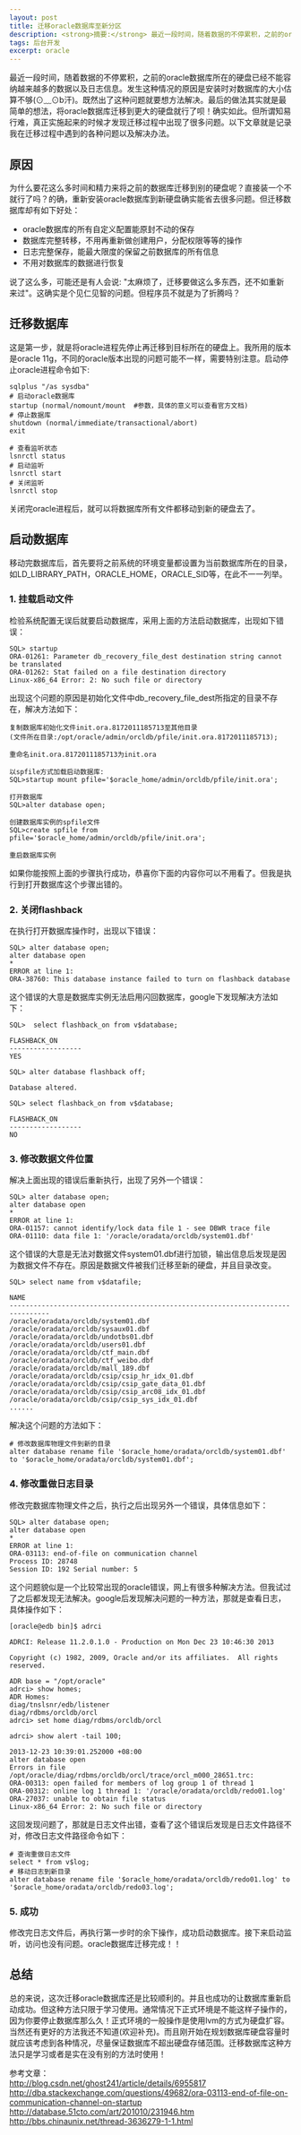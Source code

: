 ```yaml
---
layout: post
title: 迁移oracle数据库至新分区 
description: <strong>摘要:</strong> 最近一段时间，随着数据的不停累积，之前的oracle数据库所在的硬盘已经不能容纳越来越多的数据以及日志信息。发生这种情况的原因是安装时对数据库的大小估算不够(⊙﹏⊙b汗)。既然出了这种问题就要想方法解决。最后的做法其实就是最简单的想法，将oracle数据库迁移到更大的硬盘就行了呗！确实如此。但所谓知易行难，真正实施起来的时候才发现迁移过程中出现了很多问题。以下文章就是记录我在迁移过程中遇到的各种问题以及解决办法。<a href="/move-oracle-database" title="阅读全文">阅读全文</a>
tags: 后台开发
excerpt: oracle
---
```

最近一段时间，随着数据的不停累积，之前的oracle数据库所在的硬盘已经不能容纳越来越多的数据以及日志信息。发生这种情况的原因是安装时对数据库的大小估算不够(⊙﹏⊙b汗)。既然出了这种问题就要想方法解决。最后的做法其实就是最简单的想法，将oracle数据库迁移到更大的硬盘就行了呗！确实如此。但所谓知易行难，真正实施起来的时候才发现迁移过程中出现了很多问题。以下文章就是记录我在迁移过程中遇到的各种问题以及解决办法。

## 原因
为什么要花这么多时间和精力来将之前的数据库迁移到别的硬盘呢？直接装一个不就行了吗？的确，重新安装oracle数据库到新硬盘确实能省去很多问题。但迁移数据库却有如下好处：

* oracle数据库的所有自定义配置能原封不动的保存
* 数据库完整转移，不用再重新做创建用户，分配权限等等的操作
* 日志完整保存，能最大限度的保留之前数据库的所有信息
* 不用对数据库的数据进行恢复

说了这么多，可能还是有人会说: "太麻烦了，迁移要做这么多东西，还不如重新来过"。这确实是个见仁见智的问题。但程序员不就是为了折腾吗？

## 迁移数据库
这是第一步，就是将oracle进程先停止再迁移到目标所在的硬盘上。我所用的版本是oracle 11g，不同的oracle版本出现的问题可能不一样，需要特别注意。启动停止oracle进程命令如下:

	sqlplus "/as sysdba"
	# 启动oracle数据库
	startup (normal/nomount/mount  #参数，具体的意义可以查看官方文档)
	# 停止数据库
	shutdown (normal/immediate/transactional/abort)
	exit

	# 查看监听状态
	lsnrctl status
	# 启动监听
	lsnrctl start
	# 关闭监听
	lsnrctl stop

关闭完oracle进程后，就可以将数据库所有文件都移动到新的硬盘去了。

## 启动数据库
移动完数据库后，首先要将之前系统的环境变量都设置为当前数据库所在的目录，如LD_LIBRARY_PATH，ORACLE_HOME，ORACLE_SID等，在此不一一列举。

### 1. 挂载启动文件
检验系统配置无误后就要启动数据库，采用上面的方法启动数据库，出现如下错误：
	
	SQL> startup
	ORA-01261: Parameter db_recovery_file_dest destination string cannot be translated
	ORA-01262: Stat failed on a file destination directory
	Linux-x86_64 Error: 2: No such file or directory

出现这个问题的原因是初始化文件中db_recovery_file_dest所指定的目录不存在，解决方法如下：

	复制数据库初始化文件init.ora.8172011185713至其他目录
	(文件所在目录:/opt/oracle/admin/orcldb/pfile/init.ora.8172011185713);

	重命名init.ora.8172011185713为init.ora
	
	以spfile方式加载启动数据库:
	SQL>startup mount pfile='$oracle_home/admin/orcldb/pfile/init.ora';
	
	打开数据库
	SQL>alter database open;
	
	创建数据库实例的spfile文件
	SQL>create spfile from pfile='$oracle_home/admin/orcldb/pfile/init.ora';
	
	重启数据库实例

如果你能按照上面的步骤执行成功，恭喜你下面的内容你可以不用看了。但我是执行到打开数据库这个步骤出错的。

### 2. 关闭flashback
在执行打开数据库操作时，出现以下错误：

	SQL> alter database open;
	alter database open
	*
	ERROR at line 1:
	ORA-38760: This database instance failed to turn on flashback database

这个错误的大意是数据库实例无法启用闪回数据库，google下发现解决方法如下：

	SQL>  select flashback_on from v$database;

	FLASHBACK_ON
	------------------
	YES

	SQL> alter database flashback off;

	Database altered.

	SQL> select flashback_on from v$database;

	FLASHBACK_ON
	------------------
	NO

### 3. 修改数据文件位置
解决上面出现的错误后重新执行，出现了另外一个错误：
	
	SQL> alter database open;
	alter database open
	*
	ERROR at line 1:
	ORA-01157: cannot identify/lock data file 1 - see DBWR trace file
	ORA-01110: data file 1: '/oracle/oradata/orcldb/system01.dbf'

这个错误的大意是无法对数据文件system01.dbf进行加锁，输出信息后发现是因为数据文件不存在。原因是数据文件被我们迁移至新的硬盘，并且目录改变。

	SQL> select name from v$datafile;
	
	NAME
	--------------------------------------------------------------------------------
	/oracle/oradata/orcldb/system01.dbf
	/oracle/oradata/orcldb/sysaux01.dbf
	/oracle/oradata/orcldb/undotbs01.dbf
	/oracle/oradata/orcldb/users01.dbf
	/oracle/oradata/orcldb/ctf_main.dbf
	/oracle/oradata/orcldb/ctf_weibo.dbf
	/oracle/oradata/orcldb/mall_189.dbf
	/oracle/oradata/orcldb/csip/csip_hr_idx_01.dbf
	/oracle/oradata/orcldb/csip/csip_gate_data_01.dbf
	/oracle/oradata/orcldb/csip/csip_arc08_idx_01.dbf
	/oracle/oradata/orcldb/csip/csip_sys_idx_01.dbf
	......

解决这个问题的方法如下：
	
	# 修改数据库物理文件到新的目录
	alter database rename file '$oracle_home/oradata/orcldb/system01.dbf' to '$oracle_home/oradata/orcldb/system01.dbf';

### 4. 修改重做日志目录
修改完数据库物理文件之后，执行之后出现另外一个错误，具体信息如下：
	
	SQL> alter database open;
	alter database open
	*
	ERROR at line 1:
	ORA-03113: end-of-file on communication channel
	Process ID: 28748
	Session ID: 192 Serial number: 5

这个问题貌似是一个比较常出现的oracle错误，网上有很多种解决方法。但我试过了之后都发现无法解决。google后发现解决问题的一种方法，那就是查看日志，具体操作如下：

	[oracle@edb bin]$ adrci

	ADRCI: Release 11.2.0.1.0 - Production on Mon Dec 23 10:46:30 2013

	Copyright (c) 1982, 2009, Oracle and/or its affiliates.  All rights reserved.

	ADR base = "/opt/oracle"
	adrci> show homes;
	ADR Homes: 
	diag/tnslsnr/edb/listener
	diag/rdbms/orcldb/orcl
	adrci> set home diag/rdbms/orcldb/orcl

	adrci> show alert -tail 100;

	2013-12-23 10:39:01.252000 +08:00
	alter database open
	Errors in file /opt/oracle/diag/rdbms/orcldb/orcl/trace/orcl_m000_28651.trc:
	ORA-00313: open failed for members of log group 1 of thread 1
	ORA-00312: online log 1 thread 1: '/oracle/oradata/orcldb/redo01.log'
	ORA-27037: unable to obtain file status
	Linux-x86_64 Error: 2: No such file or directory

这回发现问题了，那就是日志文件出错，查看了这个错误后发现是日志文件路径不对，修改日志文件路径命令如下：

	# 查询重做日志文件
	select * from v$log;
	# 移动日志到新目录
	alter database rename file '$oracle_home/oradata/orcldb/redo01.log' to '$oracle_home/oradata/orcldb/redo03.log';

### 5. 成功
修改完日志文件后，再执行第一步时的余下操作，成功启动数据库。接下来启动监听，访问也没有问题。oracle数据库迁移完成！！

## 总结
总的来说，这次迁移oracle数据库还是比较顺利的。并且也成功的让数据库重新启动成功。但这种方法只限于学习使用。通常情况下正式环境是不能这样子操作的，因为你要停止数据库那么久！正式环境的一般操作是使用lvm的方式为硬盘扩容。当然还有更好的方法我还不知道(欢迎补充)。而且刚开始在规划数据库硬盘容量时就应该考虑到各种情况，尽量保证数据库不超出硬盘存储范围。迁移数据库这种方法只是学习或者是实在没有别的方法时使用！

参考文章： <br />
<a href="http://blog.csdn.net/ghost241/article/details/6955817" target="_blank">http://blog.csdn.net/ghost241/article/details/6955817</a> <br />
<a href="http://dba.stackexchange.com/questions/49682/ora-03113-end-of-file-on-communication-channel-on-startup" target="_blank">http://dba.stackexchange.com/questions/49682/ora-03113-end-of-file-on-communication-channel-on-startup</a> <br />
<a href="http://database.51cto.com/art/201010/231946.htm" target="_blank">http://database.51cto.com/art/201010/231946.htm</a><br />
<a href="http://bbs.chinaunix.net/thread-3636279-1-1.html" target="_blank">http://bbs.chinaunix.net/thread-3636279-1-1.html</a><br />


